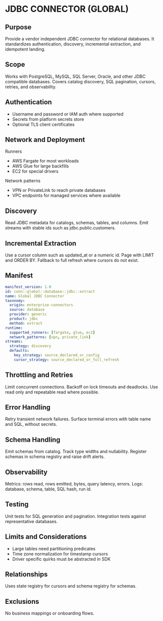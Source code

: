 # JDBC CONNECTOR (GLOBAL)

## Purpose
Provide a vendor independent JDBC connector for relational databases. 
It standardizes authentication, discovery, incremental extraction, and idempotent landing.

## Scope
Works with PostgreSQL, MySQL, SQL Server, Oracle, and other JDBC compatible databases. 
Covers catalog discovery, SQL pagination, cursors, retries, and observability.

## Authentication
- Username and password or IAM auth where supported
- Secrets from platform secrets store
- Optional TLS client certificates

## Network and Deployment
Runners
- AWS Fargate for most workloads
- AWS Glue for large backfills
- EC2 for special drivers

Network patterns
- VPN or PrivateLink to reach private databases
- VPC endpoints for managed services where available

## Discovery
Read JDBC metadata for catalogs, schemas, tables, and columns. 
Emit streams with stable ids such as jdbc.public.customers.

## Incremental Extraction
Use a cursor column such as updated_at or a numeric id. 
Page with LIMIT and ORDER BY. 
Fallback to full refresh where cursors do not exist.

## Manifest
```yaml
manifest_version: 1.0
id: conn::global::database::jdbc::extract
name: Global JDBC Connector
taxonomy:
  origin: enterprise-connectors
  source: database
  provider: generic
  product: jdbc
  method: extract
runtime:
  supported_runners: [fargate, glue, ec2]
  network_patterns: [vpn, private_link]
streams:
  strategy: discovery
  defaults:
    key_strategy: source_declared_or_config
    cursor_strategy: source_declared_or_full_refresh
```

## Throttling and Retries
Limit concurrent connections. 
Backoff on lock timeouts and deadlocks. 
Use read only and repeatable read where possible.

## Error Handling
Retry transient network failures. 
Surface terminal errors with table name and SQL, without secrets.

## Schema Handling
Emit schemas from catalog. 
Track type widths and nullability. 
Register schemas in schema registry and raise drift alerts.

## Observability
Metrics: rows read, rows emitted, bytes, query latency, errors. 
Logs: database, schema, table, SQL hash, run id.

## Testing
Unit tests for SQL generation and pagination. 
Integration tests against representative databases.

## Limits and Considerations
- Large tables need partitioning predicates
- Time zone normalization for timestamp cursors
- Driver specific quirks must be abstracted in SDK

## Relationships
Uses state registry for cursors and schema registry for schemas.

## Exclusions
No business mappings or onboarding flows.
